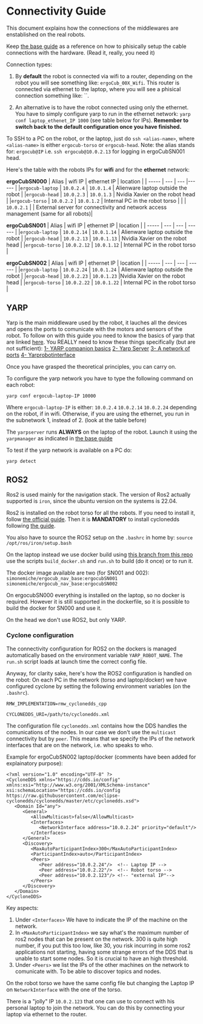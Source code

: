 # Connectivity Guide

This document explains how the connections of the middlewares are enstablished on the real robots.

Keep [the base guide](https://github.com/hsp-iit/demos/blob/main/demos_instructions/ergoCub_Robot_Basics.md) as a reference on how to phisically setup the cable connections with the hardware. (Read it, really, you need it)

Connection types:
1) By **default** the robot is connected via wifi to a router, depending on the robot you will see something like: `ergoCub_00X_Wifi`. This router is connected via ethernet to the laptop, where you will see a phisical connection something like: ``.

2) An alternative is to have the robot connected using only the ethernet. You have to simply configure yarp to run in the ethernet network: `yarp conf laptop_ethenet_IP 1000` (see table below for IPs). **Remember to switch back to the default configuration once you have finished.**

To SSH to a PC on the robot, or the laptop, just do `ssh <alias-name>`, where `<alias-name>` is either `ergocub-torso` or `ergocub-head`.
Note: the alias stands for: `ergocub@IP` i.e. `ssh ergocub@10.0.2.13` for logging in ergoCubSN001 head.

Here's the table with the robots IPs for **wifi** and for the **ethernet** network:

**ergoCubSN000**
| Alias | wifi IP | ethernet IP | location |
| ----- | --- |  ---  |------ |
|`ergocub-laptop` | `10.0.2.4` | `10.0.1.4` | Alienware laptop outside the robot |
|`ergocub-head` | `10.0.2.3` | `10.0.1.3` | Nvidia Xavier on the robot head |
|`ergocub-torso` | `10.0.2.2` | `10.0.1.2` | Internal PC in the robot torso |
| | `10.0.2.1` |   | External server for connectivity and network access management (same for all robots)|

**ergoCubSN001**
| Alias | wifi IP | ethernet IP | location |
| ----- | --- | --- | ------ |
|`ergocub-laptop` | `10.0.2.14` | `10.0.1.14` | Alienware laptop outside the robot |
|`ergocub-head` | `10.0.2.13` | `10.0.1.13` | Nvidia Xavier on the robot head |
|`ergocub-torso` | `10.0.2.12` | `10.0.1.12` | Internal PC in the robot torso |

**ergoCubSN002**
| Alias | wifi IP | ethernet IP | location |
| ----- | --- | --- | ------ |
|`ergocub-laptop` | `10.0.2.24` | `10.0.1.24` | Alienware laptop outside the robot |
|`ergocub-head` | `10.0.2.23` |  `10.0.1.23` |Nvidia Xavier on the robot head |
|`ergocub-torso` | `10.0.2.22` | `10.0.1.22` | Internal PC in the robot torso |

## YARP

Yarp is the main middleware used by the robot, it lauches all the devices and opens the ports to comunicate with the motors and sensors of the robot.
To follow on with this guide you need to know the basics of yarp that are linked [here](https://www.yarp.it/latest/index.html#yarp_basics_usage). 
You REALLY need to know these things specifically (but are not sufficient):  [1-  YARP companion basics](https://www.yarp.it/latest/companion_use.html)   [2- Yarp Server](https://www.yarp.it/latest/group__yarpserver.html) [3- A network of ports](https://www.yarp.it/latest/note_ports.html) [4- Yarprobotinterface](https://www.yarp.it/latest/group__yarprobotinterface.html)

Once you have grasped the theoretical principles, you can carry on.

To configure the yarp network you have to type the following command on each robot:
```
yarp conf ergocub-laptop-IP 10000
```

Where `ergocub-laptop-IP` is either: `10.0.2.4` `10.0.2.14` `10.0.2.24` depending on the robot, if in wifi. Otherwise, if you are using the ethernet, you run in the subnetwork 1, instead of 2. (look at the table before)

The `yarpserver` runs **ALWAYS** on the laptop of the robot. Launch it using the `yarpmanager` as indicated in [the base guide](https://github.com/hsp-iit/demos/blob/main/demos_instructions/ergoCub_Robot_Basics.md)

To test if the yarp network is available on a PC do: 
```
yarp detect
```

## ROS2

Ros2 is used mainly for the navigation stack.
The version of Ros2 actually supported is `iron`, since the ubuntu version on the systems is 22.04.

Ros2 is installed on the robot torso for all the robots. If you need to install it, follow [the official guide](https://docs.ros.org/en/iron/Installation.html).
Then it is **MANDATORY** to install cyclonedds following [the guide](https://docs.ros.org/en/iron/Installation/DDS-Implementations/Working-with-Eclipse-CycloneDDS.html).

You also have to source the ROS2 setup on the `.bashrc` in home by: `source /opt/ros/iron/setup.bash`

On the laptop instead we use docker build using [this branch from this repo](https://github.com/SimoneMic/docker_ergocub/tree/ergoCubSN001) use the scripts `build_docker.sh` and `run.sh` to build (do it once) or to run it.

The docker image available are two (for SN001 and 002): `simonemiche/ergocub_nav_base:ergocubSN001` `simonemiche/ergocub_nav_base:ergocubSN002`

On ergocubSN000 everything is installed on the laptop, so no docker is required. However it is still supported in the dockerfile, so it is possible to build the docker for SN000 and use it.

On the head we don't use ROS2, but only YARP.

### Cyclone configuration

The connectivity configuration for ROS2 on the dockers is managed automatically based on the environment variable `YARP_ROBOT_NAME`.
The `run.sh` script loads at launch time the correct config file.

Anyway, for clarity sake, here's how the ROS2 configuration is handled on the robot:
On each PC in the network (torso and laptop/docker) we have configured cyclone by setting the following environment variables (on the `.bashrc`).

```
RMW_IMPLEMENTATION=rmw_cyclonedds_cpp
```

```
CYCLONEDDS_URI=/path/to/cyclonedds.xml
```
The configuration file `cyclonedds.xml` contains how the DDS handles the comunications of the nodes. In our case we don't use the `multicast` connectivity but by `peer`. This means that we specify the IPs of the network interfaces that are on the network, i.e. who speaks to who.

Example for ergoCubSN002 laptop/docker (comments have been added for explainatory purpose):
```
<?xml version="1.0" encoding="UTF-8" ?>
<CycloneDDS xmlns="https://cdds.io/config" xmlns:xsi="http://www.w3.org/2001/XMLSchema-instance" xsi:schemaLocation="https://cdds.io/config https://raw.githubusercontent.com/eclipse-cyclonedds/cyclonedds/master/etc/cyclonedds.xsd">
   <Domain Id="any">
      <General>
         <AllowMulticast>false</AllowMulticast>
         <Interfaces>
            <NetworkInterface address="10.0.2.24" priority="default"/>
         </Interfaces>
      </General>
      <Discovery>
         <MaxAutoParticipantIndex>300</MaxAutoParticipantIndex>
         <ParticipantIndex>auto</ParticipantIndex>
         <Peers>
            <Peer address="10.0.2.24"/>  <!-- Laptop IP -->
            <Peer address="10.0.2.22"/>  <!-- Robot torso -->
            <Peer address="10.0.2.123"/> <!-- "external IP"-->
         </Peers>
      </Discovery>
   </Domain>
</CycloneDDS>
```
Key aspects:
1) Under `<Interfaces>` We have to indicate the IP of the machine on the network.
2) In `<MaxAutoParticipantIndex>` we say what's the maximum number of ros2 nodes that can be present on the network. 300 is quite high number, if you put this too low, like 30, you risk incurring in some ros2 applications not starting, having some strange errors of the DDS that is unable to start some nodes. So it is crucial to have an high threshold.
3) Under `<Peers>` we list the IPs of the other machines on the network to comunicate with. To be able to discover topics and nodes.

On the robot torso we have the same config file but changing the Laptop IP on `NetworkInterface` with the one of the torso.

There is a "jolly" IP `10.0.2.123` that one can use to connect with his personal laptop to join the network. You can do this by connecting your laptop via ethernet to the router.




